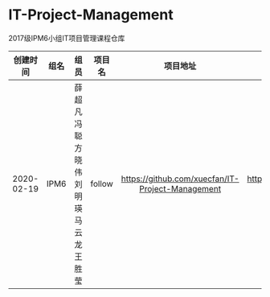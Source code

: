 # IT-Project-Management
2017级IPM6小组IT项目管理课程仓库

| 创建时间 | 组名 | 组员 | 项目名 | 项目地址 | 墨刀原型 |
|:---:|:---:|:---:|:---:|:---:|:---:|
|2020-02-19|IPM6|薛超凡 冯聪 方晓伟 刘明瑛 马云龙 王胜莹|follow| https://github.com/xuecfan/IT-Project-Management | https://free.modao.cc/app/f784263d49d506fed0bd7d4fe39543efefa34c12?simulator_type=device&sticky |
